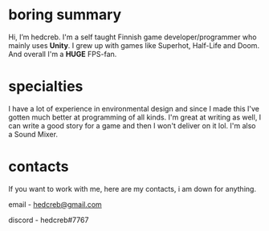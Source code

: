 # boring summary
Hi, I’m hedcreb. I'm a self taught Finnish game developer/programmer who mainly uses
**Unity**. I grew up with games like Superhot, Half-Life and Doom. And overall I'm a **HUGE** FPS-fan. 
# specialties
I have a lot of experience in environmental design and since I made this I've gotten much better at programming of all kinds. 
I'm great at writing as well, I can write a good story for a game and then I won't deliver on it lol. I'm also a Sound Mixer.
# contacts
If you want to work with me, here are my contacts, i am down for anything.

email - hedcreb@gmail.com

discord - hedcreb#7767

